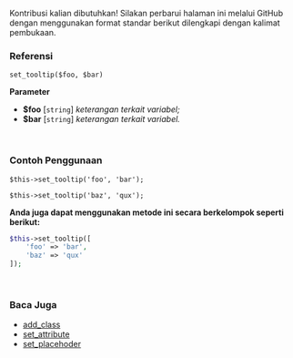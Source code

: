 Kontribusi kalian dibutuhkan!
Silakan perbarui halaman ini melalui GitHub dengan menggunakan format standar berikut dilengkapi dengan kalimat pembukaan.

### Referensi
`set_tooltip($foo, $bar)`

**Parameter**
* **$foo** [`string`] *keterangan terkait variabel;*
* **$bar** [`string`] *keterangan terkait variabel.*

&nbsp;

### Contoh Penggunaan
`$this->set_tooltip('foo', 'bar');`

`$this->set_tooltip('baz', 'qux');`

**Anda juga dapat menggunakan metode ini secara berkelompok seperti berikut:**
```php
$this->set_tooltip([
    'foo' => 'bar',
    'baz' => 'qux'
]);
```

&nbsp;

### Baca Juga
* [add_class](./add_class)
* [set_attribute](./set_attribute)
* [set_placehoder](./set_placehoder)
